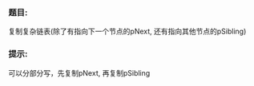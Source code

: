 ### 题目: <br>
复制复杂链表(除了有指向下一个节点的pNext, 还有指向其他节点的pSibling)<br>

### 提示:<br>
可以分部分写，先复制pNext, 再复制pSibling
